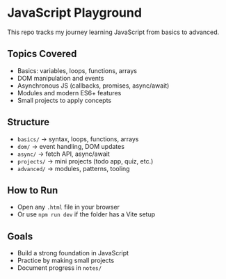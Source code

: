 # JavaScript Playground 

This repo tracks my journey learning JavaScript from basics to advanced.

## Topics Covered

- Basics: variables, loops, functions, arrays
- DOM manipulation and events
- Asynchronous JS (callbacks, promises, async/await)
- Modules and modern ES6+ features
- Small projects to apply concepts

## Structure

- `basics/` → syntax, loops, functions, arrays
- `dom/` → event handling, DOM updates
- `async/` → fetch API, async/await
- `projects/` → mini projects (todo app, quiz, etc.)
- `advanced/` → modules, patterns, tooling

## How to Run

- Open any `.html` file in your browser
- Or use `npm run dev` if the folder has a Vite setup

## Goals

- Build a strong foundation in JavaScript
- Practice by making small projects
- Document progress in `notes/`
